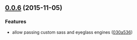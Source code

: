<a name="0.0.6"></a>
## [0.0.6](https://github.com/sass-eyeglass/eyeglass-dev-testutils/compare/v0.0.5...v0.0.6) (2015-11-05)


### Features

* allow passing custom sass and eyeglass engines ([030a536](https://github.com/sass-eyeglass/eyeglass-dev-testutils/commit/030a536))



